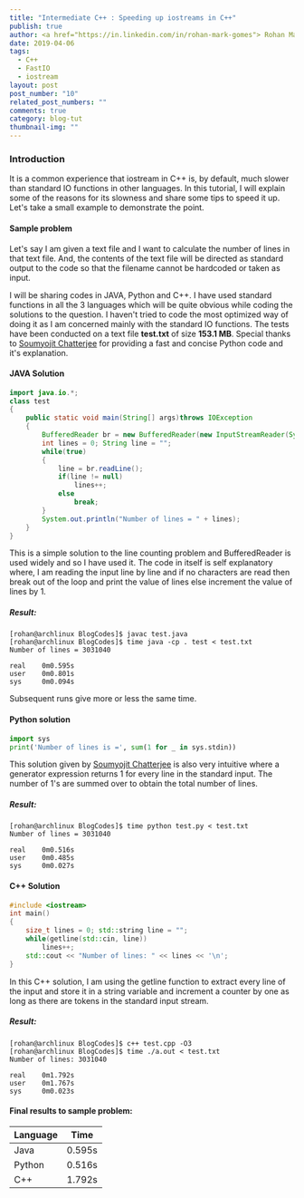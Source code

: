 ```yaml
---
title: "Intermediate C++ : Speeding up iostreams in C++"
publish: true
author: <a href="https://in.linkedin.com/in/rohan-mark-gomes"> Rohan Mark Gomes </a>
date: 2019-04-06
tags:
  - C++
  - FastIO
  - iostream
layout: post
post_number: "10"
related_post_numbers: ""
comments: true
category: blog-tut
thumbnail-img: ""
---
```


### Introduction

It is a common experience that iostream in C++ is, by default, much slower than standard IO functions in other languages. In this tutorial, I will explain some of the reasons for its slowness and share some tips to speed it up. Let's take a small example to demonstrate the point.

#### Sample problem

Let's say I am given a text file and I want to calculate the number of lines in that text file. And, the contents of the text file will be directed as standard output to the code so that the filename cannot be hardcoded or taken as input.

I will be sharing codes in JAVA, Python and C++. I have used standard functions in all the 3 languages which will be quite obvious while coding the solutions to the question. I haven't tried to code the most optimized way of doing it as I am concerned mainly with the standard IO functions. The tests have been conducted on a text file **test.txt** of size **153.1 MB**. Special thanks to [Soumyojit Chatterjee](https://github.com/jit89) for providing a fast and concise Python code and it's explanation.

#### JAVA Solution

```java
import java.io.*;
class test
{
    public static void main(String[] args)throws IOException
    {
        BufferedReader br = new BufferedReader(new InputStreamReader(System.in));
        int lines = 0; String line = "";
        while(true)
        {
            line = br.readLine();
            if(line != null)
                lines++;
            else
                break;
        }
        System.out.println("Number of lines = " + lines);
    }
}
```

This is a simple solution to the line counting problem and BufferedReader is used widely and so I have used it. The code in itself is self explanatory where, I am reading the input line by line and if no characters are read then break out of the loop and print the value of lines else increment the value of lines by 1.

##### Result:

```
[rohan@archlinux BlogCodes]$ javac test.java
[rohan@archlinux BlogCodes]$ time java -cp . test < test.txt 
Number of lines = 3031040

real    0m0.595s
user    0m0.801s
sys     0m0.094s
```
Subsequent runs give more or less the same time.

#### Python solution

```python
import sys
print('Number of lines is =', sum(1 for _ in sys.stdin))
```

This solution given by [Soumyojit Chatterjee](https://github.com/jit89) is also very intuitive where a generator expression returns 1 for every line in the standard input. The number of 1's are summed over to obtain the total number of lines.

##### Result:

```
[rohan@archlinux BlogCodes]$ time python test.py < test.txt 
Number of lines = 3031040

real    0m0.516s
user    0m0.485s
sys     0m0.027s
```

#### C++ Solution

```cpp
#include <iostream>
int main()
{
    size_t lines = 0; std::string line = "";
    while(getline(std::cin, line))
        lines++;
    std::cout << "Number of lines: " << lines << '\n';
}
```

In this C++ solution, I am using the getline function to extract every line of the input and store it in a string variable and increment a counter by one as long as there are tokens in the standard input stream.

##### Result:

```
[rohan@archlinux BlogCodes]$ c++ test.cpp -O3
[rohan@archlinux BlogCodes]$ time ./a.out < test.txt 
Number of lines: 3031040

real    0m1.792s
user    0m1.767s
sys     0m0.023s
```
#### Final results to sample problem:

Language | Time
-------- | ------
Java | 0.595s
Python | 0.516s
C++ | 1.792s
